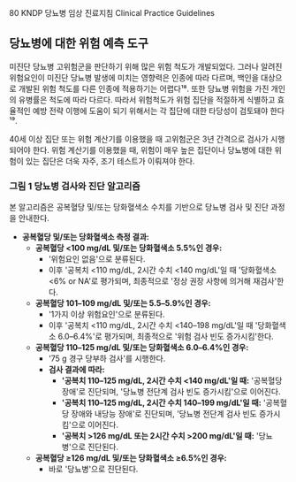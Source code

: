 80
KNDP 당뇨병 임상 진료지침 Clinical Practice Guidelines

## 당뇨병에 대한 위험 예측 도구

미진단 당뇨병 고위험군을 판단하기 위해 많은 위험 척도가 개발되었다. 그러나 알려진 위험요인이 미진단 당뇨병 발생에 미치는 영향력은 인종에 따라 다르며, 백인을 대상으로 개발된 위험 척도를 다른 인종에 적용하기는 어렵다¹⁸. 또한 당뇨병 위험을 가진 개인의 유병률은 척도에 따라 다르다. 따라서 위험척도가 위험 집단을 적절하게 식별하고 효율적인 예방 전략 이행에 도움이 되기 위해서는 각 집단에 대한 타당성이 검토돼야 한다¹⁹.

40세 이상 집단 또는 위험 계산기를 이용했을 때 고위험군은 3년 간격으로 검사가 시행되어야 한다. 위험 계산기를 이용했을 때, 위험이 매우 높은 집단이나 당뇨병에 대한 위험이 있는 집단은 더욱 자주, 조기 테스트가 이뤄져야 한다.

### 그림 1 당뇨병 검사와 진단 알고리즘

본 알고리즘은 공복혈당 및/또는 당화혈색소 수치를 기반으로 당뇨병 검사 및 진단 과정을 안내한다.

-   **공복혈당 및/또는 당화혈색소 측정 결과:**
    -   **공복혈당 <100 mg/dL 및/또는 당화혈색소 5.5%인 경우:**
        -   '위험요인 없음'으로 분류된다.
        -   이후 '공복치 <110 mg/dL, 2시간 수치 <140 mg/dL'일 때 '당화혈색소 <6% or NA'로 평가되며, 최종적으로 '정상 권장 사항에 의거해 재검사'한다.
    -   **공복혈당 101–109 mg/dL 및/또는 5.5–5.9%인 경우:**
        -   '1가지 이상 위험요인'으로 분류된다.
        -   이후 '공복치 <110 mg/dL, 2시간 수치 <140–198 mg/dL'일 때 '당화혈색소 6.0–6.4%'로 평가되며, 최종적으로 '위험 검사 빈도 증가시킴'한다.
    -   **공복혈당 110–125 mg/dL 및/또는 당화혈색소 6.0–6.4%인 경우:**
        -   '75 g 경구 당부하 검사'를 시행한다.
        -   **검사 결과에 따라:**
            -   **'공복치 110–125 mg/dL, 2시간 수치 <140 mg/dL'일 때:** '공복혈당 장애'로 진단되며, '당뇨병 전단계 검사 빈도 증가시킴'으로 이어진다.
            -   **'공복치 110–125 mg/dL, 2시간 수치 140–199 mg/dL'일 때:** '공복혈당 장애와 내당능 장애'로 진단되며, '당뇨병 전단계 검사 빈도 증가시킴'으로 이어진다.
            -   **'공복치 >126 mg/dL 또는 2시간 수치 >200 mg/dL'일 때:** '당뇨병'으로 진단된다.
    -   **공복혈당 ≥126 mg/dL 및/또는 당화혈색소 ≥6.5%인 경우:**
        -   바로 '당뇨병'으로 진단된다.